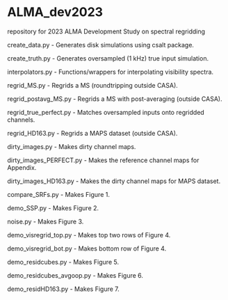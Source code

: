 # ALMA_dev2023
repository for 2023 ALMA Development Study on spectral regridding

create_data.py - Generates disk simulations using csalt package.

create_truth.py - Generates oversampled (1 kHz) true input simulation.

interpolators.py - Functions/wrappers for interpolating visibility spectra.

regrid_MS.py - Regrids a MS (roundtripping outside CASA).

regrid_postavg_MS.py - Regrids a MS with post-averaging (outside CASA).

regrid_true_perfect.py - Matches oversampled inputs onto regridded channels.

regrid_HD163.py - Regrids a MAPS dataset (outside CASA).

dirty_images.py - Makes dirty channel maps.

dirty_images_PERFECT.py - Makes the reference channel maps for Appendix.

dirty_images_HD163.py - Makes the dirty channel maps for MAPS dataset.

compare_SRFs.py - Makes Figure 1.

demo_SSP.py - Makes Figure 2.

noise.py - Makes Figure 3.

demo_visregrid_top.py - Makes top two rows of Figure 4.

demo_visregrid_bot.py - Makes bottom row of Figure 4.

demo_residcubes.py - Makes Figure 5.

demo_residcubes_avgoop.py - Makes Figure 6.

demo_residHD163.py - Makes Figure 7.
